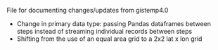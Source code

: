 File for documenting changes/updates from gistemp4.0

- Change in primary data type: passing Pandas dataframes between steps instead of streaming individual records between steps
- Shifting from the use of an equal area grid to a 2x2 lat x lon grid